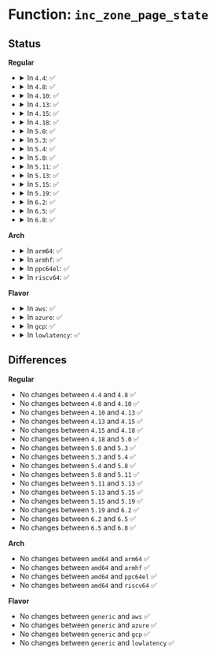 # Function: <code>inc_zone_page_state</code>

## Status
<b>Regular</b>
<ul>
<li>
<details>
<summary>In <code>4.4</code>: ✅</summary>

```c
void inc_zone_page_state(struct page *page, enum zone_stat_item item);
```

**Collision:** Unique Global

**Inline:** No

**Transformation:** False

**Instances:**

```
In mm/vmstat.c (ffffffff811ad5a0)
Location: mm/vmstat.c:371
Inline: False
Direct callers:
  - arch/x86/mm/pgtable.c:pte_alloc_one
  - mm/page-writeback.c:__test_set_page_writeback
  - mm/page-writeback.c:test_clear_page_writeback
  - mm/vmscan.c:shrink_page_list
  - mm/mempolicy.c:alloc_page_interleave
  - mm/mempolicy.c:queue_pages_pte_range
  - mm/migrate.c:SyS_move_pages
  - mm/huge_memory.c:khugepaged
  - mm/memory-failure.c:soft_offline_page
  - fs/fuse/file.c:fuse_writepage_locked
  - fs/fuse/file.c:fuse_writepages_fill
```
**Symbols:**

```
ffffffff811ad5a0-ffffffff811ad652: inc_zone_page_state (STB_GLOBAL)
```
</details>
</li>
<li>
<details>
<summary>In <code>4.8</code>: ✅</summary>

```c
void inc_zone_page_state(struct page *page, enum zone_stat_item item);
```

**Collision:** Unique Global

**Inline:** No

**Transformation:** False

**Instances:**

```
In mm/vmstat.c (ffffffff811c6650)
Location: mm/vmstat.c:449
Inline: False
Direct callers:
  - arch/x86/mm/pgtable.c:pte_alloc_one
  - mm/page-writeback.c:__test_set_page_writeback
  - mm/mempolicy.c:alloc_page_interleave
  - mm/zsmalloc.c:zs_malloc
```
**Symbols:**

```
ffffffff811c6650-ffffffff811c66fa: inc_zone_page_state (STB_GLOBAL)
```
</details>
</li>
<li>
<details>
<summary>In <code>4.10</code>: ✅</summary>

```c
void inc_zone_page_state(struct page *page, enum zone_stat_item item);
```

**Collision:** Unique Global

**Inline:** No

**Transformation:** False

**Instances:**

```
In mm/vmstat.c (ffffffff811d67e0)
Location: mm/vmstat.c:449
Inline: False
Direct callers:
  - arch/x86/mm/pgtable.c:pte_alloc_one
  - mm/page-writeback.c:__test_set_page_writeback
  - mm/mempolicy.c:alloc_page_interleave
  - mm/zsmalloc.c:zs_malloc
```
**Symbols:**

```
ffffffff811d67e0-ffffffff811d688a: inc_zone_page_state (STB_GLOBAL)
```
</details>
</li>
<li>
<details>
<summary>In <code>4.13</code>: ✅</summary>

```c
void inc_zone_page_state(struct page *page, enum zone_stat_item item);
```

**Collision:** Unique Global

**Inline:** No

**Transformation:** False

**Instances:**

```
In mm/vmstat.c (ffffffff811df640)
Location: mm/vmstat.c:449
Inline: False
Direct callers:
  - arch/x86/mm/pgtable.c:pte_alloc_one
  - mm/page-writeback.c:__test_set_page_writeback
  - mm/mempolicy.c:alloc_page_interleave
  - mm/zsmalloc.c:zs_malloc
  - block/bounce.c:blk_queue_bounce
```
**Symbols:**

```
ffffffff811df640-ffffffff811df6e5: inc_zone_page_state (STB_GLOBAL)
```
</details>
</li>
<li>
<details>
<summary>In <code>4.15</code>: ✅</summary>

```c
void inc_zone_page_state(struct page *page, enum zone_stat_item item);
```

**Collision:** Unique Global

**Inline:** No

**Transformation:** False

**Instances:**

```
In mm/vmstat.c (ffffffff811f52a0)
Location: mm/vmstat.c:524
Inline: False
Direct callers:
  - arch/x86/mm/pgtable.c:pte_alloc_one
  - mm/page-writeback.c:__test_set_page_writeback
  - mm/zsmalloc.c:zs_malloc
  - block/bounce.c:blk_queue_bounce
```
**Symbols:**

```
ffffffff811f52a0-ffffffff811f5345: inc_zone_page_state (STB_GLOBAL)
```
</details>
</li>
<li>
<details>
<summary>In <code>4.18</code>: ✅</summary>

```c
void inc_zone_page_state(struct page *page, enum zone_stat_item item);
```

**Collision:** Unique Global

**Inline:** No

**Transformation:** False

**Instances:**

```
In mm/vmstat.c (ffffffff81216580)
Location: mm/vmstat.c:524
Inline: False
Direct callers:
  - arch/x86/mm/pgtable.c:pte_alloc_one
  - mm/page-writeback.c:__test_set_page_writeback
  - mm/zsmalloc.c:zs_malloc
  - block/bounce.c:blk_queue_bounce
```
**Symbols:**

```
ffffffff81216580-ffffffff81216625: inc_zone_page_state (STB_GLOBAL)
```
</details>
</li>
<li>
<details>
<summary>In <code>5.0</code>: ✅</summary>

```c
void inc_zone_page_state(struct page *page, enum zone_stat_item item);
```

**Collision:** Unique Global

**Inline:** No

**Transformation:** False

**Instances:**

```
In mm/vmstat.c (ffffffff81229480)
Location: mm/vmstat.c:524
Inline: False
Direct callers:
  - arch/x86/mm/pgtable.c:pte_alloc_one
  - mm/page-writeback.c:__test_set_page_writeback
  - mm/zsmalloc.c:zs_malloc
  - block/bounce.c:blk_queue_bounce
```
**Symbols:**

```
ffffffff81229480-ffffffff81229525: inc_zone_page_state (STB_GLOBAL)
```
</details>
</li>
<li>
<details>
<summary>In <code>5.3</code>: ✅</summary>

```c
void inc_zone_page_state(struct page *page, enum zone_stat_item item);
```

**Collision:** Unique Global

**Inline:** No

**Transformation:** False

**Instances:**

```
In mm/vmstat.c (ffffffff81239140)
Location: mm/vmstat.c:525
Inline: False
Direct callers:
  - arch/x86/mm/pgtable.c:pte_alloc_one
  - mm/page-writeback.c:__test_set_page_writeback
  - mm/zsmalloc.c:zs_malloc
  - block/bounce.c:__blk_queue_bounce
```
**Symbols:**

```
ffffffff81239140-ffffffff812391e5: inc_zone_page_state (STB_GLOBAL)
```
</details>
</li>
<li>
<details>
<summary>In <code>5.4</code>: ✅</summary>

```c
void inc_zone_page_state(struct page *page, enum zone_stat_item item);
```

**Collision:** Unique Global

**Inline:** No

**Transformation:** False

**Instances:**

```
In mm/vmstat.c (ffffffff81247450)
Location: mm/vmstat.c:525
Inline: False
Direct callers:
  - arch/x86/mm/pgtable.c:pte_alloc_one
  - mm/page-writeback.c:__test_set_page_writeback
  - mm/zsmalloc.c:zs_page_migrate
  - mm/zsmalloc.c:zs_malloc
  - block/bounce.c:__blk_queue_bounce
```
**Symbols:**

```
ffffffff81247450-ffffffff812474f5: inc_zone_page_state (STB_GLOBAL)
```
</details>
</li>
<li>
<details>
<summary>In <code>5.8</code>: ✅</summary>

```c
void inc_zone_page_state(struct page *page, enum zone_stat_item item);
```

**Collision:** Unique Global

**Inline:** No

**Transformation:** False

**Instances:**

```
In mm/vmstat.c (ffffffff81275170)
Location: mm/vmstat.c:525
Inline: False
Direct callers:
  - arch/x86/mm/pgtable.c:pte_alloc_one
  - mm/page-writeback.c:__test_set_page_writeback
  - mm/zsmalloc.c:zs_page_migrate
  - mm/zsmalloc.c:alloc_zspage
  - block/bounce.c:__blk_queue_bounce
```
**Symbols:**

```
ffffffff81275170-ffffffff81275214: inc_zone_page_state (STB_GLOBAL)
```
</details>
</li>
<li>
<details>
<summary>In <code>5.11</code>: ✅</summary>

```c
void inc_zone_page_state(struct page *page, enum zone_stat_item item);
```

**Collision:** Unique Global

**Inline:** No

**Transformation:** False

**Instances:**

```
In mm/vmstat.c (ffffffff8127fa00)
Location: mm/vmstat.c:534
Inline: False
Direct callers:
  - mm/page-writeback.c:__test_set_page_writeback
  - mm/zsmalloc.c:zs_page_migrate
  - mm/zsmalloc.c:alloc_zspage
  - block/bounce.c:__blk_queue_bounce
```
**Symbols:**

```
ffffffff8127fa00-ffffffff8127faa9: inc_zone_page_state (STB_GLOBAL)
```
</details>
</li>
<li>
<details>
<summary>In <code>5.13</code>: ✅</summary>

```c
void inc_zone_page_state(struct page *page, enum zone_stat_item item);
```

**Collision:** Unique Global

**Inline:** No

**Transformation:** False

**Instances:**

```
In mm/vmstat.c (ffffffff81284b40)
Location: mm/vmstat.c:540
Inline: False
Direct callers:
  - mm/page-writeback.c:__test_set_page_writeback
  - mm/zsmalloc.c:zs_page_migrate
  - mm/zsmalloc.c:alloc_zspage
```
**Symbols:**

```
ffffffff81284b40-ffffffff81284be2: inc_zone_page_state (STB_GLOBAL)
```
</details>
</li>
<li>
<details>
<summary>In <code>5.15</code>: ✅</summary>

```c
void inc_zone_page_state(struct page *page, enum zone_stat_item item);
```

**Collision:** Unique Global

**Inline:** No

**Transformation:** False

**Instances:**

```
In mm/vmstat.c (ffffffff812c3160)
Location: mm/vmstat.c:586
Inline: False
Direct callers:
  - mm/page-writeback.c:__test_set_page_writeback
  - mm/zsmalloc.c:zs_page_migrate
  - mm/zsmalloc.c:alloc_zspage
```
**Symbols:**

```
ffffffff812c3160-ffffffff812c325a: inc_zone_page_state (STB_GLOBAL)
```
</details>
</li>
<li>
<details>
<summary>In <code>5.19</code>: ✅</summary>

```c
void inc_zone_page_state(struct page *page, enum zone_stat_item item);
```

**Collision:** Unique Global

**Inline:** No

**Transformation:** False

**Instances:**

```
In mm/vmstat.c (ffffffff81320420)
Location: mm/vmstat.c:615
Inline: False
Direct callers:
  - mm/zsmalloc.c:zs_page_migrate
  - mm/zsmalloc.c:alloc_zspage
```
**Symbols:**

```
ffffffff81320420-ffffffff8132053e: inc_zone_page_state (STB_GLOBAL)
```
</details>
</li>
<li>
<details>
<summary>In <code>6.2</code>: ✅</summary>

```c
void inc_zone_page_state(struct page *page, enum zone_stat_item item);
```

**Collision:** Unique Global

**Inline:** No

**Transformation:** False

**Instances:**

```
In mm/vmstat.c (ffffffff81394340)
Location: mm/vmstat.c:602
Inline: False
Direct callers:
  - mm/zsmalloc.c:zs_page_migrate
  - mm/zsmalloc.c:alloc_zspage
```
**Symbols:**

```
ffffffff81394340-ffffffff8139445e: inc_zone_page_state (STB_GLOBAL)
```
</details>
</li>
<li>
<details>
<summary>In <code>6.5</code>: ✅</summary>

```c
void inc_zone_page_state(struct page *page, enum zone_stat_item item);
```

**Collision:** Unique Global

**Inline:** No

**Transformation:** False

**Instances:**

```
In mm/vmstat.c (ffffffff813c6d10)
Location: mm/vmstat.c:603
Inline: False
Direct callers:
  - mm/zsmalloc.c:zs_page_migrate
  - mm/zsmalloc.c:alloc_zspage
```
**Symbols:**

```
ffffffff813c6d10-ffffffff813c6e2e: inc_zone_page_state (STB_GLOBAL)
```
</details>
</li>
<li>
<details>
<summary>In <code>6.8</code>: ✅</summary>

```c
void inc_zone_page_state(struct page *page, enum zone_stat_item item);
```

**Collision:** Unique Global

**Inline:** No

**Transformation:** False

**Instances:**

```
In mm/vmstat.c (ffffffff813f1830)
Location: mm/vmstat.c:603
Inline: False
Direct callers:
  - mm/zsmalloc.c:zs_page_migrate
  - mm/zsmalloc.c:alloc_zspage
```
**Symbols:**

```
ffffffff813f1830-ffffffff813f1948: inc_zone_page_state (STB_GLOBAL)
```
</details>
</li>
</ul>
<b>Arch</b>
<ul>
<li>
<details>
<summary>In <code>arm64</code>: ✅</summary>

```c
void inc_zone_page_state(struct page *page, enum zone_stat_item item);
```

**Collision:** Unique Global

**Inline:** No

**Transformation:** False

**Instances:**

```
In mm/vmstat.c (ffff8000102db638)
Location: mm/vmstat.c:525
Inline: False
Direct callers:
  - arch/arm64/mm/mmu.c:pgd_pgtable_alloc
  - mm/page-writeback.c:__test_set_page_writeback
  - mm/memory.c:do_fault
  - mm/memory.c:__do_fault
  - mm/memory.c:__pte_alloc
  - mm/huge_memory.c:copy_huge_pmd
  - mm/huge_memory.c:do_huge_pmd_anonymous_page
  - mm/huge_memory.c:__do_huge_pmd_anonymous_page
  - mm/zsmalloc.c:zs_page_migrate
  - mm/zsmalloc.c:zs_malloc
```
**Symbols:**

```
ffff8000102db638-ffff8000102db79c: inc_zone_page_state (STB_GLOBAL)
```
</details>
</li>
<li>
<details>
<summary>In <code>armhf</code>: ✅</summary>

```c
void inc_zone_page_state(struct page *page, enum zone_stat_item item);
```

**Collision:** Unique Global

**Inline:** No

**Transformation:** False

**Instances:**

```
In mm/vmstat.c (c05020b4)
Location: mm/vmstat.c:613
Inline: False
Direct callers:
  - arch/arm/mm/mmu.c:late_alloc
  - mm/page-writeback.c:__test_set_page_writeback
  - mm/memory.c:do_fault
  - mm/memory.c:__do_fault
  - mm/memory.c:__pte_alloc
  - mm/zsmalloc.c:zs_page_migrate
  - mm/zsmalloc.c:zs_malloc
  - block/bounce.c:__blk_queue_bounce
```
**Symbols:**

```
c05020b4-c05020f0: inc_zone_page_state (STB_GLOBAL)
```
</details>
</li>
<li>
<details>
<summary>In <code>ppc64el</code>: ✅</summary>

```c
void inc_zone_page_state(struct page *page, enum zone_stat_item item);
```

**Collision:** Unique Global

**Inline:** No

**Transformation:** False

**Instances:**

```
In mm/vmstat.c (c00000000039bd20)
Location: mm/vmstat.c:613
Inline: False
Direct callers:
  - arch/powerpc/mm/pgtable-frag.c:pte_fragment_alloc
  - mm/page-writeback.c:__test_set_page_writeback
  - mm/zsmalloc.c:zs_page_migrate
  - mm/zsmalloc.c:zs_malloc
```
**Symbols:**

```
c00000000039bd20-c00000000039bd94: inc_zone_page_state (STB_GLOBAL)
```
</details>
</li>
<li>
<details>
<summary>In <code>riscv64</code>: ✅</summary>

```c
void inc_zone_page_state(struct page *page, enum zone_stat_item item);
```

**Collision:** Unique Global

**Inline:** No

**Transformation:** False

**Instances:**

```
In mm/vmstat.c (ffffffe0001f51be)
Location: mm/vmstat.c:613
Inline: False
Direct callers:
  - mm/page-writeback.c:__test_set_page_writeback
  - mm/memory.c:do_fault
  - mm/memory.c:__do_fault
  - mm/memory.c:__pte_alloc
  - mm/zsmalloc.c:zs_page_migrate
  - mm/zsmalloc.c:zs_malloc
```
**Symbols:**

```
ffffffe0001f51be-ffffffe0001f520e: inc_zone_page_state (STB_GLOBAL)
```
</details>
</li>
</ul>
<b>Flavor</b>
<ul>
<li>
<details>
<summary>In <code>aws</code>: ✅</summary>

```c
void inc_zone_page_state(struct page *page, enum zone_stat_item item);
```

**Collision:** Unique Global

**Inline:** No

**Transformation:** False

**Instances:**

```
In mm/vmstat.c (ffffffff8123faa0)
Location: mm/vmstat.c:525
Inline: False
Direct callers:
  - arch/x86/mm/pgtable.c:pte_alloc_one
  - mm/page-writeback.c:__test_set_page_writeback
  - mm/zsmalloc.c:zs_page_migrate
  - mm/zsmalloc.c:zs_malloc
  - block/bounce.c:__blk_queue_bounce
```
**Symbols:**

```
ffffffff8123faa0-ffffffff8123fb45: inc_zone_page_state (STB_GLOBAL)
```
</details>
</li>
<li>
<details>
<summary>In <code>azure</code>: ✅</summary>

```c
void inc_zone_page_state(struct page *page, enum zone_stat_item item);
```

**Collision:** Unique Global

**Inline:** No

**Transformation:** False

**Instances:**

```
In mm/vmstat.c (ffffffff81232aa0)
Location: mm/vmstat.c:525
Inline: False
Direct callers:
  - arch/x86/mm/pgtable.c:pte_alloc_one
  - mm/page-writeback.c:__test_set_page_writeback
  - mm/zsmalloc.c:zs_page_migrate
  - mm/zsmalloc.c:zs_malloc
  - block/bounce.c:__blk_queue_bounce
```
**Symbols:**

```
ffffffff81232aa0-ffffffff81232b45: inc_zone_page_state (STB_GLOBAL)
```
</details>
</li>
<li>
<details>
<summary>In <code>gcp</code>: ✅</summary>

```c
void inc_zone_page_state(struct page *page, enum zone_stat_item item);
```

**Collision:** Unique Global

**Inline:** No

**Transformation:** False

**Instances:**

```
In mm/vmstat.c (ffffffff8123d840)
Location: mm/vmstat.c:525
Inline: False
Direct callers:
  - arch/x86/mm/pgtable.c:pte_alloc_one
  - mm/page-writeback.c:__test_set_page_writeback
  - mm/zsmalloc.c:zs_page_migrate
  - mm/zsmalloc.c:zs_malloc
  - block/bounce.c:__blk_queue_bounce
```
**Symbols:**

```
ffffffff8123d840-ffffffff8123d8e5: inc_zone_page_state (STB_GLOBAL)
```
</details>
</li>
<li>
<details>
<summary>In <code>lowlatency</code>: ✅</summary>

```c
void inc_zone_page_state(struct page *page, enum zone_stat_item item);
```

**Collision:** Unique Global

**Inline:** No

**Transformation:** False

**Instances:**

```
In mm/vmstat.c (ffffffff8124cf70)
Location: mm/vmstat.c:525
Inline: False
Direct callers:
  - arch/x86/mm/pgtable.c:pte_alloc_one
  - mm/page-writeback.c:__test_set_page_writeback
  - mm/zsmalloc.c:zs_page_migrate
  - mm/zsmalloc.c:zs_malloc
  - block/bounce.c:__blk_queue_bounce
```
**Symbols:**

```
ffffffff8124cf70-ffffffff8124d015: inc_zone_page_state (STB_GLOBAL)
```
</details>
</li>
</ul>

## Differences
<b>Regular</b>
<ul>
<li>
No changes between <code>4.4</code> and <code>4.8</code> ✅
</li>
<li>
No changes between <code>4.8</code> and <code>4.10</code> ✅
</li>
<li>
No changes between <code>4.10</code> and <code>4.13</code> ✅
</li>
<li>
No changes between <code>4.13</code> and <code>4.15</code> ✅
</li>
<li>
No changes between <code>4.15</code> and <code>4.18</code> ✅
</li>
<li>
No changes between <code>4.18</code> and <code>5.0</code> ✅
</li>
<li>
No changes between <code>5.0</code> and <code>5.3</code> ✅
</li>
<li>
No changes between <code>5.3</code> and <code>5.4</code> ✅
</li>
<li>
No changes between <code>5.4</code> and <code>5.8</code> ✅
</li>
<li>
No changes between <code>5.8</code> and <code>5.11</code> ✅
</li>
<li>
No changes between <code>5.11</code> and <code>5.13</code> ✅
</li>
<li>
No changes between <code>5.13</code> and <code>5.15</code> ✅
</li>
<li>
No changes between <code>5.15</code> and <code>5.19</code> ✅
</li>
<li>
No changes between <code>5.19</code> and <code>6.2</code> ✅
</li>
<li>
No changes between <code>6.2</code> and <code>6.5</code> ✅
</li>
<li>
No changes between <code>6.5</code> and <code>6.8</code> ✅
</li>
</ul>
<b>Arch</b>
<ul>
<li>
No changes between <code>amd64</code> and <code>arm64</code> ✅
</li>
<li>
No changes between <code>amd64</code> and <code>armhf</code> ✅
</li>
<li>
No changes between <code>amd64</code> and <code>ppc64el</code> ✅
</li>
<li>
No changes between <code>amd64</code> and <code>riscv64</code> ✅
</li>
</ul>
<b>Flavor</b>
<ul>
<li>
No changes between <code>generic</code> and <code>aws</code> ✅
</li>
<li>
No changes between <code>generic</code> and <code>azure</code> ✅
</li>
<li>
No changes between <code>generic</code> and <code>gcp</code> ✅
</li>
<li>
No changes between <code>generic</code> and <code>lowlatency</code> ✅
</li>
</ul>
